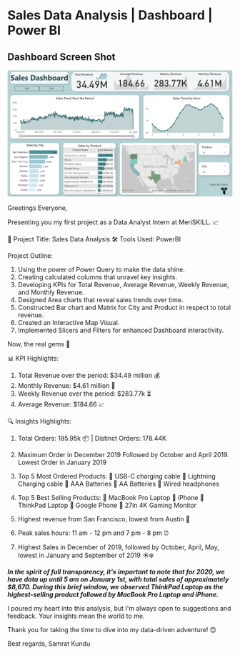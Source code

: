 # Sales Data Analysis | Dashboard | Power BI

## Dashboard Screen Shot
![Dashboard Screen Shot](https://github.com/kSam97/Sales-Data-Analysis/blob/main/Project%201%20Sales%20Dashboard.png)

Greetings Everyone,

Presenting you my first project as a Data Analyst Intern at MeriSKILL. 📈

📌 Project Title: Sales Data Analysis
🛠️ Tools Used: PowerBI

Project Outline:

1. Using the power of Power Query to make the data shine.
2. Creating calculated columns that unravel key insights.
3. Developing KPIs for Total Revenue, Average Revenue, Weekly Revenue, and Monthly Revenue.
4. Designed Area charts that reveal sales trends over time.
5. Constructed Bar chart and Matrix for City and Product in respect to total revenue.
6. Created an Interactive Map Visual.
7. Implemented Slicers and Filters for enhanced Dashboard interactivity.


Now, the real gems 💎

📊 KPI Highlights:

1. Total Revenue over the period: $34.49 million 💰
2. Monthly Revenue: $4.61 million 📅
3. Weekly Revenue over the period: $283.77k ⏳
4. Average Revenue: $184.66 📈


🔍 Insights Highlights:

1. Total Orders: 185.95k 📦 | Distinct Orders: 178.44K
2. Maximum Order in December 2019 Followed by October and April 2019. Lowest Order in January 2019
3. Top 5 Most Ordered Products:
🔹 USB-C charging cable
🔹 Lightning Charging cable
🔹 AAA Batteries
🔹 AA Batteries
🔹 Wired headphones

4. Top 5 Best Selling Products:
🔹 MacBook Pro Laptop
🔹 iPhone
🔹 ThinkPad Laptop
🔹 Google Phone
🔹 27in 4K Gaming Monitor

5. Highest revenue from San Francisco, lowest from Austin 🌆
6. Peak sales hours: 11 am - 12 pm and 7 pm - 8 pm ⏰
7. Highest Sales in December of 2019, followed by October, April, May, lowest in January and September of 2019 ☀️❄️

***In the spirit of full transparency, it's important to note that for 2020, we have data up until 5 am on January 1st, with total sales of approximately $8,670. During this brief window, we observed ThinkPad Laptop as the highest-selling product followed by MacBook Pro Laptop and iPhone.***

I poured my heart into this analysis, but I'm always open to suggestions and feedback. Your insights mean the world to me.

Thank you for taking the time to dive into my data-driven adventure! 😊

Best regards,
Samrat Kundu
